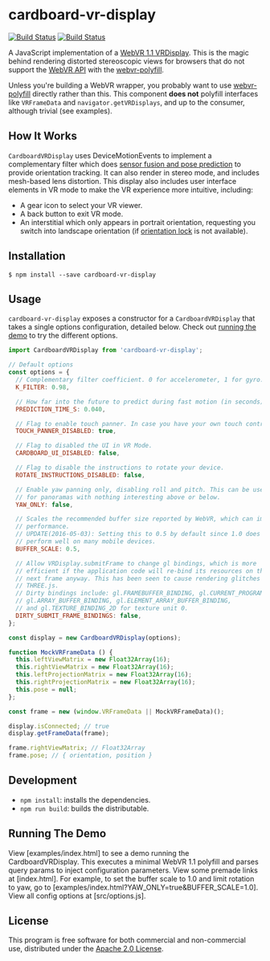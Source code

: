 # cardboard-vr-display

[![Build Status](http://img.shields.io/travis/googlevr/cardboard-vr-display.svg?style=flat-square)](https://travis-ci.org/googlevr/cardboard-vr-display)
[![Build Status](http://img.shields.io/npm/v/cardboard-vr-display.svg?style=flat-square)](https://www.npmjs.org/package/cardboard-vr-display)

A JavaScript implementation of a [WebVR 1.1 VRDisplay][VRDisplay]. This is the magic
behind rendering distorted stereoscopic views for browsers that do not support the [WebVR API]
with the [webvr-polyfill].

Unless you're building a WebVR wrapper, you probably want to use [webvr-polyfill] directly
rather than this. This component **does not** polyfill interfaces like `VRFrameData` and
`navigator.getVRDisplays`, and up to the consumer, although trivial (see examples).

## How It Works

`CardboardVRDisplay` uses DeviceMotionEvents to implement a complementary
filter which does [sensor fusion and pose prediction][fusion] to provide
orientation tracking. It can also render in stereo mode, and includes mesh-based
lens distortion. This display also includes user interface elements in VR mode
to make the VR experience more intuitive, including:

- A gear icon to select your VR viewer.
- A back button to exit VR mode.
- An interstitial which only appears in portrait orientation, requesting you switch
  into landscape orientation (if [orientation lock][ol] is not available).

[fusion]: http://smus.com/sensor-fusion-prediction-webvr/
[ol]: https://www.w3.org/TR/screen-orientation/

## Installation

```
$ npm install --save cardboard-vr-display
```

## Usage

`cardboard-vr-display` exposes a constructor for a `CardboardVRDisplay` that takes
a single options configuration, detailed below. Check out [running the demo](#running-the-demo)
to try the different options.

```js
import CardboardVRDisplay from 'cardboard-vr-display';

// Default options
const options = {
  // Complementary filter coefficient. 0 for accelerometer, 1 for gyro.
  K_FILTER: 0.98,

  // How far into the future to predict during fast motion (in seconds).
  PREDICTION_TIME_S: 0.040,

  // Flag to enable touch panner. In case you have your own touch controls.
  TOUCH_PANNER_DISABLED: true,

  // Flag to disabled the UI in VR Mode.
  CARDBOARD_UI_DISABLED: false,

  // Flag to disable the instructions to rotate your device.
  ROTATE_INSTRUCTIONS_DISABLED: false,

  // Enable yaw panning only, disabling roll and pitch. This can be useful
  // for panoramas with nothing interesting above or below.
  YAW_ONLY: false,

  // Scales the recommended buffer size reported by WebVR, which can improve
  // performance.
  // UPDATE(2016-05-03): Setting this to 0.5 by default since 1.0 does not
  // perform well on many mobile devices.
  BUFFER_SCALE: 0.5,

  // Allow VRDisplay.submitFrame to change gl bindings, which is more
  // efficient if the application code will re-bind its resources on the
  // next frame anyway. This has been seen to cause rendering glitches with
  // THREE.js.
  // Dirty bindings include: gl.FRAMEBUFFER_BINDING, gl.CURRENT_PROGRAM,
  // gl.ARRAY_BUFFER_BINDING, gl.ELEMENT_ARRAY_BUFFER_BINDING,
  // and gl.TEXTURE_BINDING_2D for texture unit 0.
  DIRTY_SUBMIT_FRAME_BINDINGS: false,
};

const display = new CardboardVRDisplay(options);

function MockVRFrameData () {
  this.leftViewMatrix = new Float32Array(16);
  this.rightViewMatrix = new Float32Array(16);
  this.leftProjectionMatrix = new Float32Array(16);
  this.rightProjectionMatrix = new Float32Array(16);
  this.pose = null;
};

const frame = new (window.VRFrameData || MockVRFrameData)();

display.isConnected; // true
display.getFrameData(frame);

frame.rightViewMatrix; // Float32Array
frame.pose; // { orientation, position }
```

## Development

* `npm install`: installs the dependencies.
* `npm run build`: builds the distributable.

## Running The Demo

View [examples/index.html] to see a demo running the CardboardVRDisplay. This executes
a minimal WebVR 1.1 polyfill and parses query params to inject configuration parameters.
View some premade links at [index.html]. For example, to set the buffer scale to 1.0
and limit rotation to yaw, go to [examples/index.html?YAW_ONLY=true&BUFFER_SCALE=1.0].
View all config options at [src/options.js].

## License

This program is free software for both commercial and non-commercial use,
distributed under the [Apache 2.0 License](LICENSE).

[VRDisplay]: https://w3c.github.io/webvr/spec/1.1/#interface-vrdisplay
[WebVR API 1.1]: https://w3c.github.io/webvr/spec/1.1
[WebVR API]: https://w3c.github.io/webvr/spec/latest
[webvr-polyfill]: https://github.com/googlevr/webvr-polyfill
